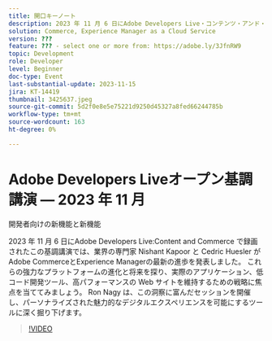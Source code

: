 ```yaml
---
title: 開口キーノート
description: 2023 年 11 月 6 日にAdobe Developers Live・コンテンツ・アンド・コマースで録画されたこの基調講演では、業界の専門家 Nishant Kapoor と Cedric Huesler がAdobe CommerceとExperience Managerの最新の進歩を発表しました。 これらの強力なプラットフォームの進化と将来を探り、実際のアプリケーション、低コード開発ツール、高パフォーマンスの Web サイトを維持するための戦略に焦点を当ててみましょう。 Ron Nagy は、この洞察に富んだセッションを開催し、パーソナライズされた魅力的なデジタルエクスペリエンスを可能にするツールに深く掘り下げます。
solution: Commerce, Experience Manager as a Cloud Service
version: ???
feature: ??? - select one or more from: https://adobe.ly/3JfnRW9
topic: Development
role: Developer
level: Beginner
doc-type: Event
last-substantial-update: 2023-11-15
jira: KT-14419
thumbnail: 3425637.jpeg
source-git-commit: 5d2f0e8e5e75221d9250d45327a8fed66244785b
workflow-type: tm+mt
source-wordcount: 163
ht-degree: 0%

---
```



# Adobe Developers Liveオープン基調講演 — 2023 年 11 月

開発者向けの新機能と新機能

2023 年 11 月 6 日にAdobe Developers Live:Content and Commerce で録画されたこの基調講演では、業界の専門家 Nishant Kapoor と Cedric Huesler がAdobe CommerceとExperience Managerの最新の進歩を発表しました。 これらの強力なプラットフォームの進化と将来を探り、実際のアプリケーション、低コード開発ツール、高パフォーマンスの Web サイトを維持するための戦略に焦点を当ててみましょう。 Ron Nagy は、この洞察に富んだセッションを開催し、パーソナライズされた魅力的なデジタルエクスペリエンスを可能にするツールに深く掘り下げます。

>[!VIDEO](https://video.tv.adobe.com/v/3425637/?learn=on)
